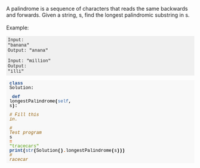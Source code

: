A palindrome is a sequence of characters that reads the same backwards and forwards. Given a string, s, find the longest palindromic substring in s.<BR><BR>Example: <pre style="font-size:12px;font-family:courier;background-color:#f0f0f0;padding:4px;">Input: "banana"<BR>Output: "anana"<BR><BR>Input: "million"<BR>Output: "illi"<BR></pre><div style="background: #f8f8f8; overflow:auto;width:auto;border-width:.1em .1em .1em .8em;padding:.2em .6em;"><pre style="margin: 0; font-family:courier;font-size:12px; line-height: 100%"><span style="color: #204a87; font-weight: bold">class</span> <span style="color: #000000">Solution</span><span style="color: #000000; font-weight: bold">:</span> <BR>    <span style="color: #204a87; font-weight: bold">def</span> <span style="color: #000000">longestPalindrome</span><span style="color: #000000; font-weight: bold">(</span><span style="color: #3465a4">self</span><span style="color: #000000; font-weight: bold">,</span> <span style="color: #000000">s</span><span style="color: #000000; font-weight: bold">):</span><BR>      <span style="color: #8f5902; font-style: italic"># Fill this in.</span><BR>        <BR><span style="color: #8f5902; font-style: italic"># Test program</span><BR><span style="color: #000000">s</span> <span style="color: #ce5c00; font-weight: bold">=</span> <span style="color: #4e9a06">&quot;tracecars&quot;</span><BR><span style="color: #204a87; font-weight: bold">print</span><span style="color: #000000; font-weight: bold">(</span><span style="color: #204a87">str</span><span style="color: #000000; font-weight: bold">(</span><span style="color: #000000">Solution</span><span style="color: #000000; font-weight: bold">()</span><span style="color: #ce5c00; font-weight: bold">.</span><span style="color: #000000">longestPalindrome</span><span style="color: #000000; font-weight: bold">(</span><span style="color: #000000">s</span><span style="color: #000000; font-weight: bold">)))</span><BR><span style="color: #8f5902; font-style: italic"># racecar</span><BR></pre></div><BR><BR>

